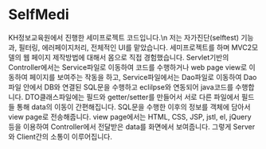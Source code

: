 # SelfMedi
KH정보교육원에서 진행한 세미프로젝트 코드입니다.\n
저는 자가진단(selftest) 기능과, 필터링, 에러페이지처리, 전체적인 UI를 맡았습니다.
세미프로젝트를 하며 MVC2모델의 웹 페이지 제작방법에 대해서 몸으로 직접 경험했습니다.
Servlet기반의 Controller에서는 Service파일로 이동하여 코드를 수행하거나 web page view로 이동하여 페이지를 보여주는 작동을 하고,
Service파일에서는 Dao파일로 이동하여 Dao파일 안에서 DB와 연결된 SQL문을 수행하고 eclilpse와 연동되어 java코드를 수행합니다.
DTO클래스파일에는 필드와 getter/setter를 만들어서 서로 다른 파일에서 필드들 통해 data의 이동이 간편해집니다.
SQL문을 수행한 이후의 정보를 객체에 담아서 view page로 전송해줍니다. 
view page에서는 HTML, CSS, JSP, jstl, el, jQuery 등을 이용하여 Controller에서 전달받은 data를 화면에서 보여줍니다.
그렇게 Server와 Client간의 소통이 이루어집니다.
